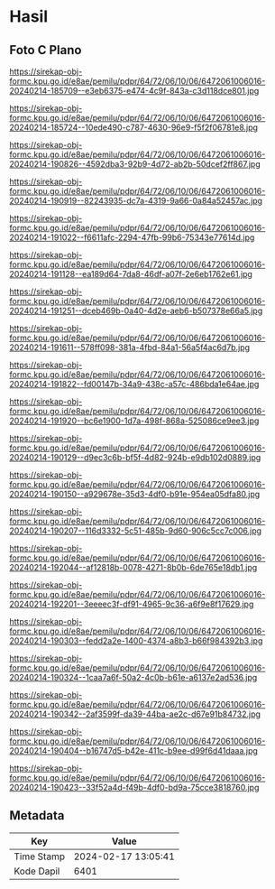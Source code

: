 # Hasil

## Foto C Plano

https://sirekap-obj-formc.kpu.go.id/e8ae/pemilu/pdpr/64/72/06/10/06/6472061006016-20240214-185709--e3eb6375-e474-4c9f-843a-c3d118dce801.jpg

https://sirekap-obj-formc.kpu.go.id/e8ae/pemilu/pdpr/64/72/06/10/06/6472061006016-20240214-185724--10ede490-c787-4630-96e9-f5f2f06781e8.jpg

https://sirekap-obj-formc.kpu.go.id/e8ae/pemilu/pdpr/64/72/06/10/06/6472061006016-20240214-190826--4592dba3-92b9-4d72-ab2b-50dcef2ff867.jpg

https://sirekap-obj-formc.kpu.go.id/e8ae/pemilu/pdpr/64/72/06/10/06/6472061006016-20240214-190919--82243935-dc7a-4319-9a66-0a84a52457ac.jpg

https://sirekap-obj-formc.kpu.go.id/e8ae/pemilu/pdpr/64/72/06/10/06/6472061006016-20240214-191022--f6611afc-2294-47fb-99b6-75343e77614d.jpg

https://sirekap-obj-formc.kpu.go.id/e8ae/pemilu/pdpr/64/72/06/10/06/6472061006016-20240214-191128--ea189d64-7da8-46df-a07f-2e6eb1762e61.jpg

https://sirekap-obj-formc.kpu.go.id/e8ae/pemilu/pdpr/64/72/06/10/06/6472061006016-20240214-191251--dceb469b-0a40-4d2e-aeb6-b507378e66a5.jpg

https://sirekap-obj-formc.kpu.go.id/e8ae/pemilu/pdpr/64/72/06/10/06/6472061006016-20240214-191611--578ff098-381a-4fbd-84a1-56a5f4ac6d7b.jpg

https://sirekap-obj-formc.kpu.go.id/e8ae/pemilu/pdpr/64/72/06/10/06/6472061006016-20240214-191822--fd00147b-34a9-438c-a57c-486bda1e64ae.jpg

https://sirekap-obj-formc.kpu.go.id/e8ae/pemilu/pdpr/64/72/06/10/06/6472061006016-20240214-191920--bc6e1900-1d7a-498f-868a-525086ce9ee3.jpg

https://sirekap-obj-formc.kpu.go.id/e8ae/pemilu/pdpr/64/72/06/10/06/6472061006016-20240214-190129--d9ec3c6b-bf5f-4d82-924b-e9db102d0889.jpg

https://sirekap-obj-formc.kpu.go.id/e8ae/pemilu/pdpr/64/72/06/10/06/6472061006016-20240214-190150--a929678e-35d3-4df0-b91e-954ea05dfa80.jpg

https://sirekap-obj-formc.kpu.go.id/e8ae/pemilu/pdpr/64/72/06/10/06/6472061006016-20240214-190207--116d3332-5c51-485b-9d60-906c5cc7c006.jpg

https://sirekap-obj-formc.kpu.go.id/e8ae/pemilu/pdpr/64/72/06/10/06/6472061006016-20240214-192044--af12818b-0078-4271-8b0b-6de765e18db1.jpg

https://sirekap-obj-formc.kpu.go.id/e8ae/pemilu/pdpr/64/72/06/10/06/6472061006016-20240214-192201--3eeeec3f-df91-4965-9c36-a6f9e8f17629.jpg

https://sirekap-obj-formc.kpu.go.id/e8ae/pemilu/pdpr/64/72/06/10/06/6472061006016-20240214-190303--fedd2a2e-1400-4374-a8b3-b66f984392b3.jpg

https://sirekap-obj-formc.kpu.go.id/e8ae/pemilu/pdpr/64/72/06/10/06/6472061006016-20240214-190324--1caa7a6f-50a2-4c0b-b61e-a6137e2ad536.jpg

https://sirekap-obj-formc.kpu.go.id/e8ae/pemilu/pdpr/64/72/06/10/06/6472061006016-20240214-190342--2af3599f-da39-44ba-ae2c-d67e91b84732.jpg

https://sirekap-obj-formc.kpu.go.id/e8ae/pemilu/pdpr/64/72/06/10/06/6472061006016-20240214-190404--b16747d5-b42e-411c-b9ee-d99f6d41daaa.jpg

https://sirekap-obj-formc.kpu.go.id/e8ae/pemilu/pdpr/64/72/06/10/06/6472061006016-20240214-190423--33f52a4d-f49b-4df0-bd9a-75cce3818760.jpg


## Metadata

| Key        | Value               |
| ---------- | ------------------- |
| Time Stamp | 2024-02-17 13:05:41 |
| Kode Dapil | 6401                |



